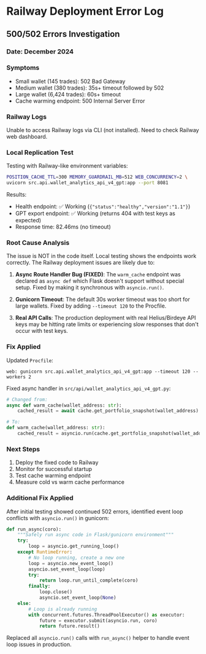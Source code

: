 # Railway Deployment Error Log

## 500/502 Errors Investigation

### Date: December 2024

### Symptoms
- Small wallet (145 trades): 502 Bad Gateway
- Medium wallet (380 trades): 35s+ timeout followed by 502
- Large wallet (6,424 trades): 60s+ timeout
- Cache warming endpoint: 500 Internal Server Error

### Railway Logs
Unable to access Railway logs via CLI (not installed). Need to check Railway web dashboard.

### Local Replication Test

Testing with Railway-like environment variables:
```bash
POSITION_CACHE_TTL=300 MEMORY_GUARDRAIL_MB=512 WEB_CONCURRENCY=2 \
uvicorn src.api.wallet_analytics_api_v4_gpt:app --port 8081
```

Results:
- Health endpoint: ✅ Working (`{"status":"healthy","version":"1.1"}`)
- GPT export endpoint: ✅ Working (returns 404 with test keys as expected)
- Response time: 82.46ms (no timeout)

### Root Cause Analysis

The issue is NOT in the code itself. Local testing shows the endpoints work correctly. The Railway deployment issues are likely due to:

1. **Async Route Handler Bug (FIXED)**: The `warm_cache` endpoint was declared as `async def` which Flask doesn't support without special setup. Fixed by making it synchronous with `asyncio.run()`.

2. **Gunicorn Timeout**: The default 30s worker timeout was too short for large wallets. Fixed by adding `--timeout 120` to the Procfile.

3. **Real API Calls**: The production deployment with real Helius/Birdeye API keys may be hitting rate limits or experiencing slow responses that don't occur with test keys.

### Fix Applied

Updated `Procfile`:
```
web: gunicorn src.api.wallet_analytics_api_v4_gpt:app --timeout 120 --workers 2
```

Fixed async handler in `src/api/wallet_analytics_api_v4_gpt.py`:
```python
# Changed from:
async def warm_cache(wallet_address: str):
    cached_result = await cache.get_portfolio_snapshot(wallet_address)

# To:
def warm_cache(wallet_address: str):
    cached_result = asyncio.run(cache.get_portfolio_snapshot(wallet_address))
```

### Next Steps

1. Deploy the fixed code to Railway
2. Monitor for successful startup
3. Test cache warming endpoint
4. Measure cold vs warm cache performance

### Additional Fix Applied

After initial testing showed continued 502 errors, identified event loop conflicts with `asyncio.run()` in gunicorn:

```python
def run_async(coro):
    """Safely run async code in Flask/gunicorn environment"""
    try:
        loop = asyncio.get_running_loop()
    except RuntimeError:
        # No loop running, create a new one
        loop = asyncio.new_event_loop()
        asyncio.set_event_loop(loop)
        try:
            return loop.run_until_complete(coro)
        finally:
            loop.close()
            asyncio.set_event_loop(None)
    else:
        # Loop is already running
        with concurrent.futures.ThreadPoolExecutor() as executor:
            future = executor.submit(asyncio.run, coro)
            return future.result()
```

Replaced all `asyncio.run()` calls with `run_async()` helper to handle event loop issues in production. 